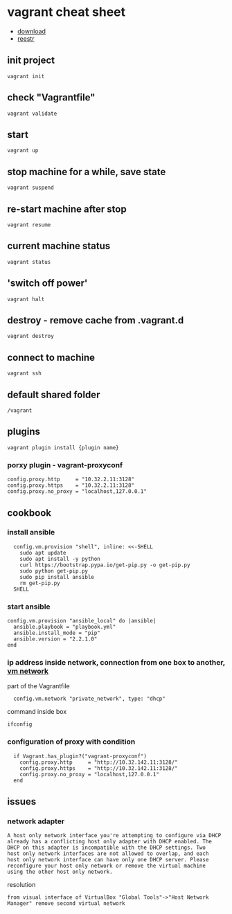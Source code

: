 # vagrant cheat sheet
* [download](https://releases.hashicorp.com/vagrant/)
* [reestr](https://app.vagrantup.com/boxes/search)

## init project
```
vagrant init
```

## check "Vagrantfile"
```
vagrant validate 
```

## start
```
vagrant up
```

## stop machine for a while, save state
```
vagrant suspend
```

## re-start machine after stop
```
vagrant resume
```

## current machine status
```
vagrant status
```


## 'switch off power'
```
vagrant halt
```

## destroy - remove cache from .vagrant.d
```
vagrant destroy
```

## connect to machine 
```
vagrant ssh
```

## default shared folder
```
/vagrant
```


## plugins
```
vagrant plugin install {plugin name}
```

### porxy plugin - vagrant-proxyconf
```
config.proxy.http     = "10.32.2.11:3128"
config.proxy.https    = "10.32.2.11:3128"
config.proxy.no_proxy = "localhost,127.0.0.1"
```

## cookbook

### install ansible
```
  config.vm.provision "shell", inline: <<-SHELL
	sudo apt update
	sudo apt install -y python
	curl https://bootstrap.pypa.io/get-pip.py -o get-pip.py
	sudo python get-pip.py
	sudo pip install ansible
	rm get-pip.py
  SHELL
```

### start ansible 
```
config.vm.provision "ansible_local" do |ansible|
  ansible.playbook = "playbook.yml"
  ansible.install_mode = "pip"
  ansible.version = "2.2.1.0"
end
```

### ip address inside network, connection from one box to another, [vm network](https://www.barrykooij.com/connect-mysql-vagrant-machine/)
part of the Vagrantfile
```
  config.vm.network "private_network", type: "dhcp"
```
command inside box
```
ifconfig
```

### configuration of proxy with condition
```
  if Vagrant.has_plugin?("vagrant-proxyconf")
    config.proxy.http     = "http://10.32.142.11:3128/"
    config.proxy.https    = "http://10.32.142.11:3128/"
    config.proxy.no_proxy = "localhost,127.0.0.1"
  end
```


## issues

### network adapter
```
A host only network interface you're attempting to configure via DHCP
already has a conflicting host only adapter with DHCP enabled. The
DHCP on this adapter is incompatible with the DHCP settings. Two
host only network interfaces are not allowed to overlap, and each
host only network interface can have only one DHCP server. Please
reconfigure your host only network or remove the virtual machine
using the other host only network.
```
resolution
```
from visual interface of VirtualBox "Global Tools"->"Host Network Manager" remove second virtual network 
```
